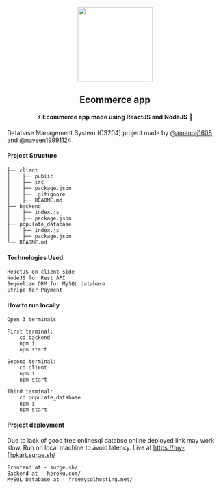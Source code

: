 <p align="center"><img src="https://image.flaticon.com/icons/svg/2898/2898444.svg" align="center" width="175"></p>
<h2 align="center">Ecommerce app</h2>

<p align="center"><b>⚡ Ecommerce app made using ReactJS and NodeJS 🛒</b></p>


Database Management System (CS204) project made by [@amanraj1608](https://twitter.com/amanraj1608) and [@naveen19991124](https://github.com/naveen19991124)


#### Project Structure

```
├── client
│    ├── public
│    ├── src
│    ├── package.json
│    ├── .gitignore
│    ├── README.md
├── backend
│    ├── index.js
│    ├── package.json
├── populate_database
│    ├── index.js
│    ├── package.json
└── README.md
```


#### Technologies Used

```
ReactJS on client side
NodeJS for Rest API
Sequelize ORM for MySQL database
Stripe for Payment
```

#### How to run locally

```
Open 3 terminals

First terminal:
    cd backend
    npm i
    npm start

Second terminal:
    cd client
    npm i
    npm start

Third terminal:
    cd populate_database
    npm i
    npm start
```

#### Project deployment

Due to lack of good free onlinesql databse online deployed link may work slow. Run on local machine to avoid latency.
Live at https://my-flipkart.surge.sh/

```
Frontend at - surge.sh/
Backend at - heroku.com/
MySQL Database at - freemysqlhosting.net/
```


